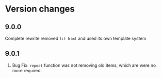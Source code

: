 # Version changes
## 9.0.0 
Complete rewrite removed `lit-html` and used its own template system

## 9.0.1
1. Bug Fix: `repeat` function was not removing old items, which are were no more required.